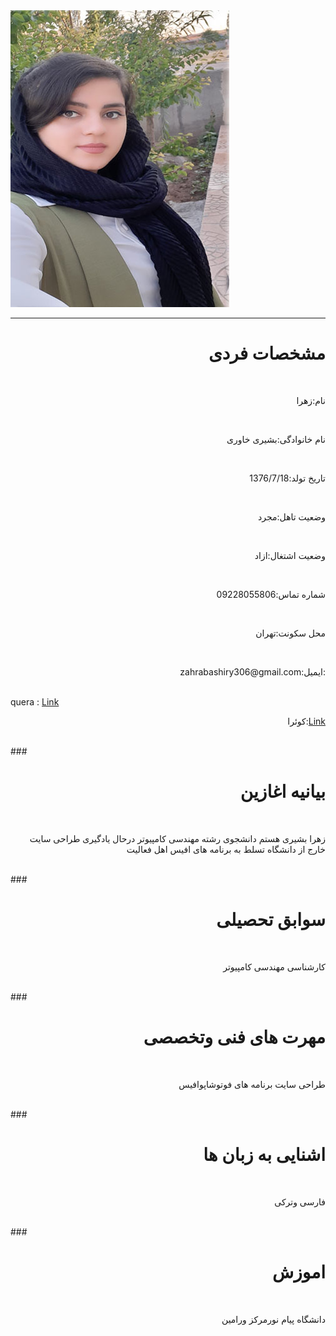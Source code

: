 <img src="https://github.com/zahrabashiry/zahrabashiry.github.io/blob/master/avatar-01%20(2).png?raw=true">

---
 ### <h1 dir="rtl" align="right"> مشخصات فردی</h1> <br/>
<p dir="rtl" align="right">نام:زهرا </p> <br/>
<p dir="rtl" align="right"> نام خانوادگی:بشیری خاوری </p> <br/>
<p dir="rtl" align="right">تاریخ تولد:1376/7/18 </p> <br/>
<p dir="rtl" align="right">وضعیت تاهل:مجرد </p> <br/>
<p dir="rtl" align="right">وضعیت اشتغال:ازاد </p> <br/>
<p dir="rtl" align="right">شماره تماس:09228055806 </p> <br/>
<p dir="rtl" align="right">محل سکونت:تهران </p> <br/>
<p  dir="rtl" style="text-align:right">:ایمیل:zahrabashiry306@gmail.com</p> <br/>
quera : <a href="https://quera.ir/profile/zahra361">Link</a>
<p  dir="rtl" style="text-align:right"> <a href="https://quera.ir/profile/zahra361">Link</a>:کوئرا</p> <br/>
### <h1 dir="rtl" align="right"> بیانیه اغازین</h1> <br/>
<p dir="rtl" align="right"> زهرا بشیری هستم دانشجوی رشته مهندسی کامپیوتر درحال یادگیری طراحی سایت خارج از دانشگاه تسلط به برنامه های افیس اهل فعالیت  </p> <br/>
### <h1 dir="rtl" align="right">سوابق تحصیلی </h1> <br/>
<p dir="rtl" align="right">کارشناسی مهندسی کامپیوتر</p> <br/>
### <h1 dir="rtl" align="right">مهرت های فنی وتخصصی </h1> <br/> 
<p dir="rtl" align="right">طراحی سایت برنامه های فوتوشاپوافیس</p> <br/>
### <h1 dir="rtl" align="right">اشنایی به زبان ها </h1> <br/>
<p dir="rtl" align="right">فارسی وترکی </p> <br/> 
### <h1 dir="rtl" align="right"> اموزش </h1> <br/> 
<p dir="rtl" align="right">دانشگاه پیام نورمرکز ورامین </p> <br/>


